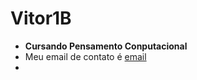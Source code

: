 # Vitor1B
- **Cursando Pensamento Conputacional**
- Meu email de contato é [email](lomba.vitor@escola.pr.gov.br)
- 
